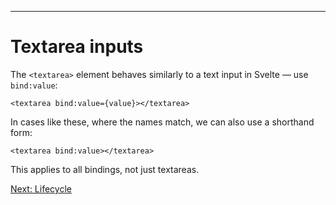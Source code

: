 ------
# **Textarea inputs**
The `<textarea>` element behaves similarly to a text input in Svelte — use `bind:value`:
```svelte title="src/routes/part1/bindings/textarea-inputs/+page.svelte" /bind:value=/
<textarea bind:value={value}></textarea>
```
In cases like these, where the names match, we can also use a shorthand form:
```svelte title="src/routes/part1/bindings/textarea-inputs/+page.svelte" /bind:value/
<textarea bind:value></textarea>
```
This applies to all bindings, not just textareas.

[Next: Lifecycle](/part1/lifecycle/onMount)